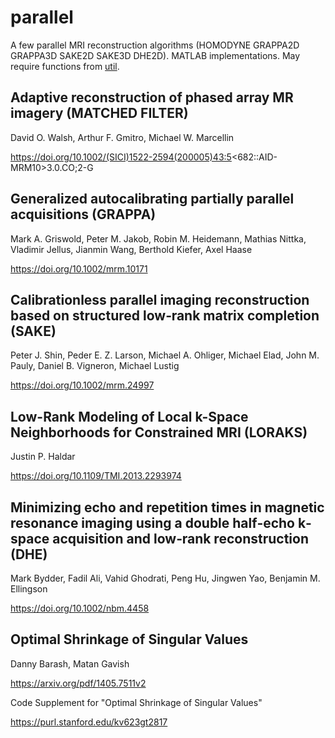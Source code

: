 # parallel
A few parallel MRI reconstruction algorithms (HOMODYNE GRAPPA2D GRAPPA3D SAKE2D SAKE3D DHE2D). MATLAB implementations. May require functions from [util](https://github.com/marcsous/util).

## Adaptive reconstruction of phased array MR imagery (MATCHED FILTER)

David O. Walsh, Arthur F. Gmitro, Michael W. Marcellin

https://doi.org/10.1002/(SICI)1522-2594(200005)43:5<682::AID-MRM10>3.0.CO;2-G

## Generalized autocalibrating partially parallel acquisitions (GRAPPA)

Mark A. Griswold, Peter M. Jakob, Robin M. Heidemann, Mathias Nittka, Vladimir Jellus, Jianmin Wang, Berthold Kiefer, Axel Haase

https://doi.org/10.1002/mrm.10171


## Calibrationless parallel imaging reconstruction based on structured low‐rank matrix completion (SAKE)

Peter J. Shin, Peder E. Z. Larson, Michael A. Ohliger, Michael Elad, John M. Pauly, Daniel B. Vigneron, Michael Lustig

https://doi.org/10.1002/mrm.24997


## Low-Rank Modeling of Local k-Space Neighborhoods for Constrained MRI (LORAKS) 

Justin P. Haldar

https://doi.org/10.1109/TMI.2013.2293974


## Minimizing echo and repetition times in magnetic resonance imaging using a double half‐echo k‐space acquisition and low‐rank reconstruction (DHE)

Mark Bydder, Fadil Ali, Vahid Ghodrati, Peng Hu, Jingwen Yao, Benjamin M. Ellingson

https://doi.org/10.1002/nbm.4458


## Optimal Shrinkage of Singular Values

Danny Barash, Matan Gavish

https://arxiv.org/pdf/1405.7511v2 

Code Supplement for "Optimal Shrinkage of Singular Values"

https://purl.stanford.edu/kv623gt2817
